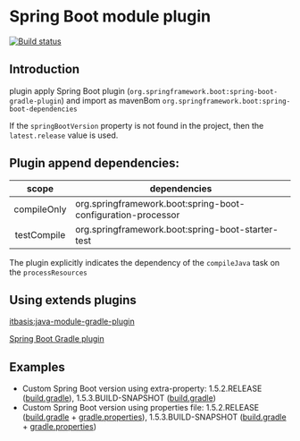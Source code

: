 # Spring Boot module plugin
[![Build status](https://travis-ci.org/itbasis/spring-boot-module-gradle-plugin.svg?branch=master)](https://travis-ci.org/itbasis/spring-boot-module-gradle-plugin)

## Introduction

plugin apply Spring Boot plugin (`org.springframework.boot:spring-boot-gradle-plugin`) and import as mavenBom `org.springframework.boot:spring-boot-dependencies`

If the `springBootVersion` property is not found in the project, then the `latest.release` value is used.

## Plugin append dependencies:

|scope|dependencies|
|:---:|---|
|compileOnly|org.springframework.boot:spring-boot-configuration-processor|
|testCompile|org.springframework.boot:spring-boot-starter-test|

The plugin explicitly indicates the dependency of the `compileJava` task on the `processResources`

## Using extends plugins
[itbasis:java-module-gradle-plugin](https://github.com/itbasis/java-module-gradle-plugin)

[Spring Boot Gradle plugin](https://plugins.gradle.org/plugin/org.springframework.boot)

## Examples

* Custom Spring Boot version using extra-property: 1.5.2.RELEASE ([build.gradle](src/test/resources/boot-version-ext-1.5.2.gradle)), 1.5.3.BUILD-SNAPSHOT ([build.gradle](src/test/resources/boot-version-ext-1.5.3.snapshot.gradle))
* Custom Spring Boot version using properties file: 1.5.2.RELEASE ([build.gradle](src/test/resources/default.gradle) + [gradle.properties](src/test/resources/gradle-new-1.5.2.properties)), 1.5.3.BUILD-SNAPSHOT ([build.gradle](src/test/resources/default.snapshot.gradle) + [gradle.properties](src/test/resources/gradle-new-1.5.3.snapshot.properties))